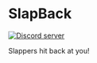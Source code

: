 # SlapBack
<a href="https://discord.gg/TmxRGF7"><img src="https://discordapp.com/api/guilds/412491783486832640/embed.png" alt="Discord server"/></a>

Slappers hit back at you!

